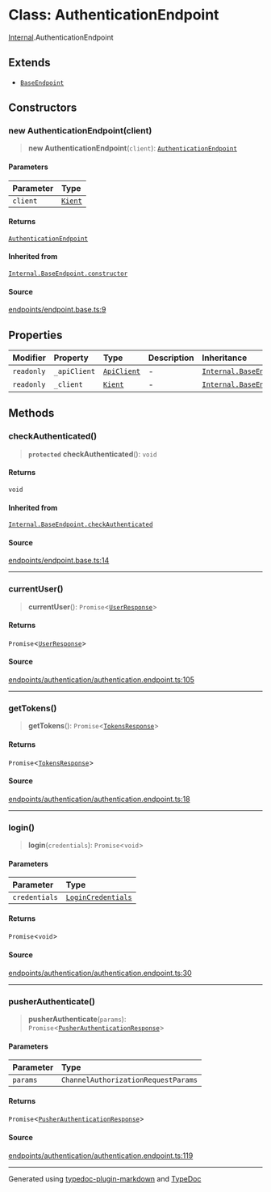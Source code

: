 # Class: AuthenticationEndpoint

[Internal](../index.md).AuthenticationEndpoint

## Extends

- [`BaseEndpoint`](BaseEndpoint.md)

## Constructors

### new AuthenticationEndpoint(client)

> **new AuthenticationEndpoint**(`client`): [`AuthenticationEndpoint`](AuthenticationEndpoint.md)

#### Parameters

| Parameter | Type |
| :------ | :------ |
| `client` | [`Kient`](../../classes/Kient.md) |

#### Returns

[`AuthenticationEndpoint`](AuthenticationEndpoint.md)

#### Inherited from

[`Internal.BaseEndpoint.constructor`](BaseEndpoint.md#constructors)

#### Source

[endpoints/endpoint.base.ts:9](https://github.com/zSoulweaver/kient/blob/cb3a38e/src/endpoints/endpoint.base.ts#L9)

## Properties

| Modifier | Property | Type | Description | Inheritance | Source |
| :------ | :------ | :------ | :------ | :------ | :------ |
| `readonly` | `_apiClient` | [`ApiClient`](ApiClient.md) | - | [`Internal.BaseEndpoint._apiClient`](BaseEndpoint.md) | [endpoints/endpoint.base.ts:7](https://github.com/zSoulweaver/kient/blob/cb3a38e/src/endpoints/endpoint.base.ts#L7) |
| `readonly` | `_client` | [`Kient`](../../classes/Kient.md) | - | [`Internal.BaseEndpoint._client`](BaseEndpoint.md) | [endpoints/endpoint.base.ts:6](https://github.com/zSoulweaver/kient/blob/cb3a38e/src/endpoints/endpoint.base.ts#L6) |

## Methods

### checkAuthenticated()

> **`protected`** **checkAuthenticated**(): `void`

#### Returns

`void`

#### Inherited from

[`Internal.BaseEndpoint.checkAuthenticated`](BaseEndpoint.md#checkauthenticated)

#### Source

[endpoints/endpoint.base.ts:14](https://github.com/zSoulweaver/kient/blob/cb3a38e/src/endpoints/endpoint.base.ts#L14)

***

### currentUser()

> **currentUser**(): `Promise`\<[`UserResponse`](../interfaces/UserResponse.md)\>

#### Returns

`Promise`\<[`UserResponse`](../interfaces/UserResponse.md)\>

#### Source

[endpoints/authentication/authentication.endpoint.ts:105](https://github.com/zSoulweaver/kient/blob/cb3a38e/src/endpoints/authentication/authentication.endpoint.ts#L105)

***

### getTokens()

> **getTokens**(): `Promise`\<[`TokensResponse`](../interfaces/TokensResponse.md)\>

#### Returns

`Promise`\<[`TokensResponse`](../interfaces/TokensResponse.md)\>

#### Source

[endpoints/authentication/authentication.endpoint.ts:18](https://github.com/zSoulweaver/kient/blob/cb3a38e/src/endpoints/authentication/authentication.endpoint.ts#L18)

***

### login()

> **login**(`credentials`): `Promise`\<`void`\>

#### Parameters

| Parameter | Type |
| :------ | :------ |
| `credentials` | [`LoginCredentials`](../interfaces/LoginCredentials.md) |

#### Returns

`Promise`\<`void`\>

#### Source

[endpoints/authentication/authentication.endpoint.ts:30](https://github.com/zSoulweaver/kient/blob/cb3a38e/src/endpoints/authentication/authentication.endpoint.ts#L30)

***

### pusherAuthenticate()

> **pusherAuthenticate**(`params`): `Promise`\<[`PusherAuthenticationResponse`](../interfaces/PusherAuthenticationResponse.md)\>

#### Parameters

| Parameter | Type |
| :------ | :------ |
| `params` | `ChannelAuthorizationRequestParams` |

#### Returns

`Promise`\<[`PusherAuthenticationResponse`](../interfaces/PusherAuthenticationResponse.md)\>

#### Source

[endpoints/authentication/authentication.endpoint.ts:119](https://github.com/zSoulweaver/kient/blob/cb3a38e/src/endpoints/authentication/authentication.endpoint.ts#L119)

***

Generated using [typedoc-plugin-markdown](https://www.npmjs.com/package/typedoc-plugin-markdown) and [TypeDoc](https://typedoc.org/)
